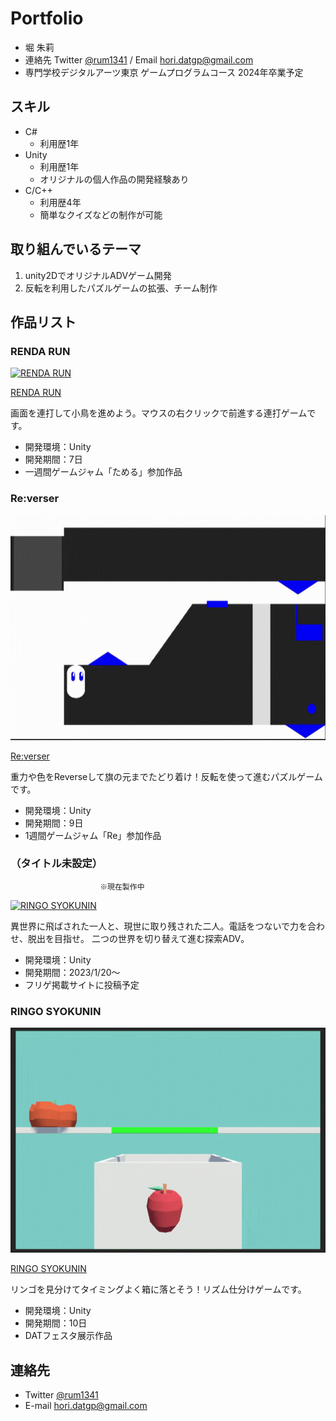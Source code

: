 # Portfolio

- 堀 朱莉
- 連絡先 Twitter [@rum1341](https://twitter.com/rum1341)  / Email [hori.datgp@gmail.com](mailto:hori.datgp@gmail.com)
- 専門学校デジタルアーツ東京 ゲームプログラムコース 2024年卒業予定


## スキル
- C#
  - 利用歴1年
- Unity
  - 利用歴1年
  - オリジナルの個人作品の開発経験あり
- C/C++
  - 利用歴4年
  - 簡単なクイズなどの制作が可能

## 取り組んでいるテーマ
1. unity2DでオリジナルADVゲーム開発
1. 反転を利用したパズルゲームの拡張、チーム制作

## 作品リスト

### RENDA RUN
[<img src="rendarun.gif" alt="RENDA RUN" style="height: 360px">](https://unityroom.com/games/rendarun)

[RENDA RUN](https://unityroom.com/games/rendarun)

画面を連打して小鳥を進めよう。マウスの右クリックで前進する連打ゲームです。

- 開発環境：Unity
- 開発期間：7日
- 一週間ゲームジャム「ためる」参加作品

### Re:verser
[<img src="samune1.gif" alt="Re:verser" style="height: 360px">](https://unityroom.com/games/reverser)

[Re:verser](https://unityroom.com/games/reverser)

重力や色をReverseして旗の元までたどり着け！反転を使って進むパズルゲームです。

- 開発環境：Unity
- 開発期間：9日
- 1週間ゲームジャム「Re」参加作品

### （タイトル未設定）　
						※現在製作中
[<img src="asagao.gif" alt="RINGO SYOKUNIN" style="height: 360px">]()

異世界に飛ばされた一人と、現世に取り残された二人。電話をつないで力を合わせ、脱出を目指せ。
二つの世界を切り替えて進む探索ADV。

- 開発環境：Unity
- 開発期間：2023/1/20～
- フリゲ掲載サイトに投稿予定

### RINGO SYOKUNIN
[<img src="ringosyokunin.gif" alt="RINGO SYOKUNIN" style="height: 360px">](https://unityroom.com/games/ringo-syokunin)

[RINGO SYOKUNIN](https://unityroom.com/games/ringo-syokunin)

リンゴを見分けてタイミングよく箱に落とそう！リズム仕分けゲームです。

- 開発環境：Unity
- 開発期間：10日
- DATフェスタ展示作品

## 連絡先
- Twitter [@rum1341](https://twitter.com/rum1341) 
- E-mail [hori.datgp@gmail.com](mailto:hori.datgp@gmail.com)
